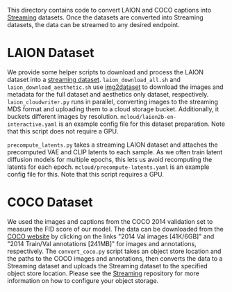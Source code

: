 This directory contains code to convert LAION and COCO captions into [Streaming](https://github.com/mosaicml/streaming) datasets. Once the datasets are converted into Streaming datasets, the data can be streamed to any desired endpoint.


# LAION Dataset

We provide some helper scripts to download and process the LAION dataset into a [streaming dataset](https://docs.mosaicml.com/projects/streaming/en/stable/).
`laion_download_all.sh` and `laion_download_aesthetic.sh` use [img2dataset](https://github.com/rom1504/img2dataset) to download the images and metadata for the full dataset and aesthetics only dataset, respectively.
`laion_cloudwriter.py` runs in parallel, converting images to the streaming MDS format and uploading them to a cloud storage bucket. Additionally,
it buckets different images by resolution. `mcloud/laion2b-en-interactive.yaml` is an example config file for this dataset preparation. Note that this script
does not require a GPU.

`precompute_latents.py` takes a streaming LAION dataset and attaches the precomputed VAE and CLIP latents to each sample. As we often train latent diffusion
models for multiple epochs, this lets us avoid recomputing the latents for each epoch. `mcloud/precompute-latents.yaml` is an example config file for this. Note that
this script requires a GPU.

# COCO Dataset

We used the images and captions from the COCO 2014 validation set to measure the FID score of our model. The data can be downloaded from the [COCO website](https://cocodataset.org/#download) by clicking on the links "2014 Val images [41K/6GB]" and "2014 Train/Val annotations [241MB]" for images and annotations, respectively. The `convert_coco.py` script takes an object store location and the paths to the COCO images and annotations, then converts the data to a Streaming dataset and uploads the Streaming dataset to the specified object store location. Please see the [Streaming](https://github.com/mosaicml/streaming) repository for more information on how to configure your object storage.
